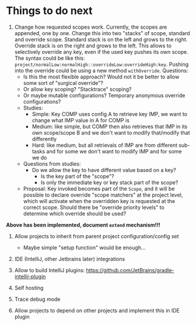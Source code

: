 # Things to do next
1. Change how requested scopes work. Currently, the scopes are appended, one by one.
Change this into two "stacks" of scope, standard and override scope. Standard stack is on the left and grows to the right.
Override stack is on the right and grows to the left. This allows to selectively override any key, even if the used key
pushes its own scope. The syntax could be like this: `project/normalLow:normalHigh::overrideLow:overrideHigh:key`.
Pushing into the override could be using a new method `withOverride`. Questions:
	- Is this the most flexible approach? Would not it be better to allow some sort of "surgical override"?
	- Or allow key scoping? "Stacktrace" scoping?
	- Or maybe mutable configurations? Temporary anonymous override configurations?
	- Studies:
		- Simple: Key COMP uses config A to retrieve key IMP, we want to change what IMP value in A for COMP is
		- Medium: like simple, but COMP then also retrieves that IMP in its own scope/scope B and we don't want to modify that/modify that differently
		- Hard: like medium, but all retrievals of IMP are from different sub-tasks and for some we don't want to modify IMP and for some we do
	- Questions from studies:
		- Do we allow the key to have different value based on a key?
			- Is the key part of the "scope"?
			- Is only the immediate key or key stack part of the scope?
	- Proposal: Key invoked becomes part of the `Scope`, and it will be possible to declare override "scope matchers"
	at the project level, which will activate when the overridden key is requested at the correct scope.
	Should there be "override priority levels" to determine which override should be used?

**Above has been implemented, document `extend` mechanism!!!**

1. Allow projects to inherit from parent project configuration/config set
	- Maybe simple "setup function" would be enough...

1. IDE (IntelliJ, other Jetbrains later) integrations

1. Allow to build IntelliJ plugins: https://github.com/JetBrains/gradle-intellij-plugin

1. Self hosting

1. Trace debug mode

1. Allow projects to depend on other projects and implement this in IDE plugin